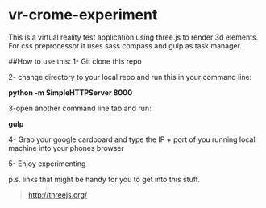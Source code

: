 # vr-crome-experiment

This is a virtual reality test application using three.js to render 3d elements.
For css preprocessor it uses sass compass and gulp as task manager.

##How to use this:
1- Git clone this repo

2- change directory to your local repo and run this in your command line:

**python -m SimpleHTTPServer 8000**

3-open another command line tab and run:

**gulp**

4- Grab your google cardboard and type the IP + port of you running local machine into your phones browser

5- Enjoy experimenting 

p.s.
links that might be handy for you to get into this stuff.
>http://threejs.org/



